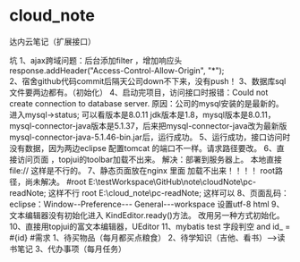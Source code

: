 # cloud_note
达内云笔记（扩展接口）




坑
1、ajax跨域问题：后台添加filter ，增加响应头response.addHeader("Access-Control-Allow-Origin", "*");  
2、宿舍github代码commit后隔天公司down不下来，没有push！
3、数据库sql文件要两边都有。（初始化）
4、启动完项目，访问接口时报错：Could not create connection to database server.
	原因：公司的mysql安装的是最新的。   
	进入mysql->status;     可以看版本是8.0.11
	jdk版本是1.8，mysql版本是8.0.11，mysql-connector-java版本是5.1.37，后来把mysql-connector-java改为最新版mysql-connector-java-5.1.46-bin.jar后，运行成功。
5、运行成功，接口访问时没有数据，因为两边eclipse 配置tomcat 的端口不一样。请求路径要改。
6、直接访问页面 ，topjui的toolbar加载不出来。   解决：部署到服务器上。
	本地直接file://     这样是不行的。
7、静态页面放在nginx  里面  加载不出来！！！！     root路径，尚未解决。
	#root	E:\testWorkspace\GitHub\note\cloudNote\pc-readNote; 这样不行
	root		E:\cloud_note\pc-readNote;  这样可以
8、页面乱码：
	eclipse：Window--Preference--- General---workspace 设置utf-8
	html <meta charset="utf-8"></meta>
9、文本编辑器没有初始化进入 KindEditor.ready()方法。
	改用另一种方式初始化。
10、直接用topjui的富文本编辑器，UEditor
11、mybatis   test 字段判空
	<if test="id!=null and id != ''">
		and id_ = #{id}
	</if>
#需求
1、待买物品（每月都买点粮食）
2、待学知识（吉他、看书）-->读书笔记
3、代办事项（每月任务） 